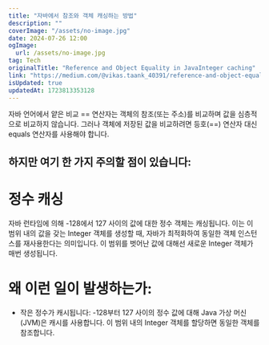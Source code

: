 ```yaml
---
title: "자바에서 참조와 객체 캐싱하는 방법"
description: ""
coverImage: "/assets/no-image.jpg"
date: 2024-07-26 12:00
ogImage: 
  url: /assets/no-image.jpg
tag: Tech
originalTitle: "Reference and Object Equality in JavaInteger caching"
link: "https://medium.com/@vikas.taank_40391/reference-and-object-equality-in-java-integer-caching-e82e3491ce7e"
isUpdated: true
updatedAt: 1723813353128
---
```




자바 언어에서 얕은 비교 == 연산자는 객체의 참조(또는 주소)를 비교하며 값을 심층적으로 비교하지 않습니다. 그러나 객체에 저장된 값을 비교하려면 등호(==) 연산자 대신 equals 연산자를 사용해야 합니다.

## 하지만 여기 한 가지 주의할 점이 있습니다:

# 정수 캐싱

자바 런타임에 의해 -128에서 127 사이의 값에 대한 정수 객체는 캐싱됩니다. 이는 이 범위 내의 값을 갖는 Integer 객체를 생성할 때, 자바가 최적화하여 동일한 객체 인스턴스를 재사용한다는 의미입니다. 이 범위를 벗어난 값에 대해선 새로운 Integer 객체가 매번 생성됩니다.

<div class="content-ad"></div>

# 왜 이런 일이 발생하는가:

- 작은 정수가 캐시됩니다: -128부터 127 사이의 정수 값에 대해 Java 가상 머신(JVM)은 캐시를 사용합니다. 이 범위 내의 Integer 객체를 할당하면 동일한 객체를 참조합니다.